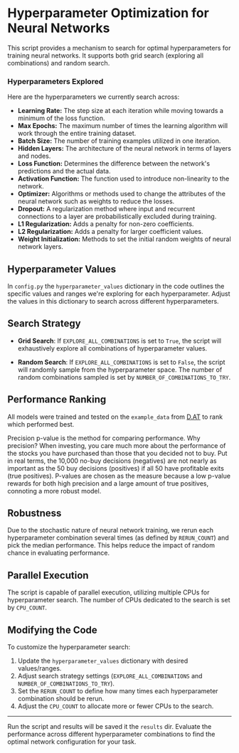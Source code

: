 # Hyperparameter Optimization for Neural Networks

This script provides a mechanism to search for optimal hyperparameters for training neural networks.
It supports both grid search (exploring all combinations) and random search.

### Hyperparameters Explored

Here are the hyperparameters we currently search across:

- **Learning Rate:** The step size at each iteration while moving towards a minimum of the loss function.
- **Max Epochs:** The maximum number of times the learning algorithm will work through the entire training dataset.
- **Batch Size:** The number of training examples utilized in one iteration.
- **Hidden Layers:** The architecture of the neural network in terms of layers and nodes.
- **Loss Function:** Determines the difference between the network's predictions and the actual data.
- **Activation Function:** The function used to introduce non-linearity to the network.
- **Optimizer:** Algorithms or methods used to change the attributes of the neural network such as weights to reduce the losses.
- **Dropout:** A regularization method where input and recurrent connections to a layer are probabilistically excluded during training.
- **L1 Regularization:** Adds a penalty for non-zero coefficients.
- **L2 Regularization:** Adds a penalty for larger coefficient values.
- **Weight Initialization:** Methods to set the initial random weights of neural network layers.

## Hyperparameter Values

In `config.py` the `hyperparameter_values` dictionary in the code outlines the specific values and ranges we're
exploring for each hyperparameter. Adjust the values in this dictionary to search across different hyperparameters.

## Search Strategy

- **Grid Search**: If `EXPLORE_ALL_COMBINATIONS` is set to `True`, the script will exhaustively explore all combinations
  of hyperparameter values.

- **Random Search**: If `EXPLORE_ALL_COMBINATIONS` is set to `False`, the script will randomly sample from the
  hyperparameter space. The number of random combinations sampled is set by `NUMBER_OF_COMBINATIONS_TO_TRY`.

## Performance Ranking
All models were trained and tested on the `example_data` from [D.AT](https://d.at/ref/github-python-examples)
to rank which performed best.

Precision p-value is the method for comparing performance.  Why precision?
When investing, you care much more about the performance of the stocks you have purchased
than those that you decided not to buy. Put in real terms, the 10,000 no-buy decisions (negatives)
are not nearly as important as the 50 buy decisions (positives) if all 50 have profitable exits (true positives).
P-values are chosen as the measure because a low p-value rewards for both high precision and a large
amount of true positives, connoting a more robust model.

## Robustness

Due to the stochastic nature of neural network training, we rerun each hyperparameter combination several times (as
defined by `RERUN_COUNT`) and pick the median performance. This helps reduce the impact of random chance in evaluating
performance.

## Parallel Execution

The script is capable of parallel execution, utilizing multiple CPUs for hyperparameter search. The number of CPUs
dedicated to the search is set by `CPU_COUNT`.

## Modifying the Code

To customize the hyperparameter search:

1. Update the `hyperparameter_values` dictionary with desired values/ranges.
2. Adjust search strategy settings (`EXPLORE_ALL_COMBINATIONS` and `NUMBER_OF_COMBINATIONS_TO_TRY`).
3. Set the `RERUN_COUNT` to define how many times each hyperparameter combination should be rerun.
4. Adjust the `CPU_COUNT` to allocate more or fewer CPUs to the search.

---

Run the script and results will be saved it the `results` dir. Evaluate the performance across different hyperparameter
combinations to find the optimal network configuration for your task.